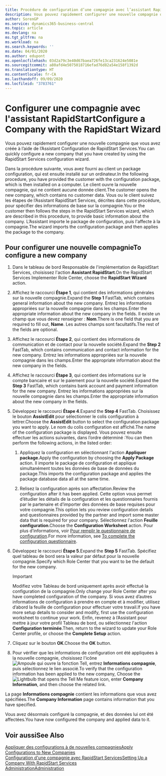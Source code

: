 ```yaml
---
title: Procédure de configuration d’une compagnie avec l’assistant RapidStart | Microsoft Docs
description: Vous pouvez rapidement configurer une nouvelle compagnie que vous avez créée à l’aide de l’Assistant Configuration de RapidStart Services.
author: SorenGP
ms.service: dynamics365-business-central
ms.topic: article
ms.devlang: na
ms.tgt_pltfrm: na
ms.workload: na
ms.search.keywords: ''
ms.date: 04/01/2020
ms.author: edupont
ms.openlocfilehash: 03d2a79c3e40d67baea726fe13ca231624e5081e
ms.sourcegitcommit: a80afd4e5075018716efad76d82a54e158f1392d
ms.translationtype: HT
ms.contentlocale: fr-CA
ms.lasthandoff: 09/09/2020
ms.locfileid: "3783761"
---
```

# <a name="configure-a-company-with-the-rapidstart-wizard"></a><span data-ttu-id="88cbd-103">Configurer une compagnie avec l'assistant RapidStart</span><span class="sxs-lookup"><span data-stu-id="88cbd-103">Configure a Company with the RapidStart Wizard</span></span>
<span data-ttu-id="88cbd-104">Vous pouvez rapidement configurer une nouvelle compagnie que vous avez créée à l’aide de l’Assistant Configuration de RapidStart Services.</span><span class="sxs-lookup"><span data-stu-id="88cbd-104">You can quickly configure a new company that you have created by using the RapidStart Services configuration wizard.</span></span>

<span data-ttu-id="88cbd-105">Dans la procédure suivante, vous avez fourni au client un package configuration, qui est ensuite installé sur un ordinateur.</span><span class="sxs-lookup"><span data-stu-id="88cbd-105">In the following procedure, you have provided the customer with the configuration package, which is then installed on a computer.</span></span> <span data-ttu-id="88cbd-106">Le client ouvre la nouvelle compagnie, qui ne contient aucune donnée client.</span><span class="sxs-lookup"><span data-stu-id="88cbd-106">The customer opens the new company, which contains no customer data.</span></span> <span data-ttu-id="88cbd-107">Vous ou le client suivez les étapes de l’Assistant RapidStart Services, décrites dans cette procédure, pour spécifier des informations de base sur la compagnie.</span><span class="sxs-lookup"><span data-stu-id="88cbd-107">You or the customer then follows the steps in the RapidStart Services wizard, which are described in this procedure, to provide basic information about the company.</span></span> <span data-ttu-id="88cbd-108">L’Assistant importe le package de configuration, puis l'affecte à la compagnie.</span><span class="sxs-lookup"><span data-stu-id="88cbd-108">The wizard imports the configuration package and then applies the package to the company.</span></span>  

## <a name="to-configure-a-new-company"></a><span data-ttu-id="88cbd-109">Pour configurer une nouvelle compagnie</span><span class="sxs-lookup"><span data-stu-id="88cbd-109">To configure a new company</span></span>  
1. <span data-ttu-id="88cbd-110">Dans le tableau de bord Responsable de l'implémentation de RapidStart Services, choisissez l'action **Assistant RapidStart**.</span><span class="sxs-lookup"><span data-stu-id="88cbd-110">On the RapidStart Services Implementer Role Center, choose the **RapidStart Wizard** action.</span></span>  
2. <span data-ttu-id="88cbd-111">Affichez le raccourci **Étape 1**, qui contient des informations générales sur la nouvelle compagnie.</span><span class="sxs-lookup"><span data-stu-id="88cbd-111">Expand the **Step 1** FastTab, which contains general information about the new company.</span></span> <span data-ttu-id="88cbd-112">Entrez les informations appropriées sur la nouvelle compagnie dans les champs.</span><span class="sxs-lookup"><span data-stu-id="88cbd-112">Enter the appropriate information about the new company in the fields.</span></span> <span data-ttu-id="88cbd-113">Il existe un champ que vous devez renseigner : **Nom**.</span><span class="sxs-lookup"><span data-stu-id="88cbd-113">There is one field that you are required to fill out, **Name**.</span></span> <span data-ttu-id="88cbd-114">Les autres champs sont facultatifs.</span><span class="sxs-lookup"><span data-stu-id="88cbd-114">The rest of the fields are optional.</span></span>  
3. <span data-ttu-id="88cbd-115">Affichez le raccourci **Étape 2**, qui contient des informations de communication et de contact pour la nouvelle société.</span><span class="sxs-lookup"><span data-stu-id="88cbd-115">Expand the **Step 2** FastTab, which contains communication and contact information for the new company.</span></span> <span data-ttu-id="88cbd-116">Entrez les informations appropriées sur la nouvelle compagnie dans les champs.</span><span class="sxs-lookup"><span data-stu-id="88cbd-116">Enter the appropriate information about the new company in the fields.</span></span>
4. <span data-ttu-id="88cbd-117">Affichez le raccourci **Étape 3**, qui contient des informations sur le compte bancaire et sur le paiement pour la nouvelle société.</span><span class="sxs-lookup"><span data-stu-id="88cbd-117">Expand the **Step 3** FastTab, which contains bank account and payment information for the new company.</span></span> <span data-ttu-id="88cbd-118">Entrez les informations appropriées sur la nouvelle compagnie dans les champs.</span><span class="sxs-lookup"><span data-stu-id="88cbd-118">Enter the appropriate information about the new company in the fields.</span></span>  
5. <span data-ttu-id="88cbd-119">Développez le raccourci **Étape 4**.</span><span class="sxs-lookup"><span data-stu-id="88cbd-119">Expand the **Step 4** FastTab.</span></span> <span data-ttu-id="88cbd-120">Choisissez le bouton **AssistEdit** pour sélectionner le colis configuration à lettrer.</span><span class="sxs-lookup"><span data-stu-id="88cbd-120">Choose the **AssistEdit** button to select the configuration package you want to apply.</span></span> <span data-ttu-id="88cbd-121">Le nom du colis configuration est affiché.</span><span class="sxs-lookup"><span data-stu-id="88cbd-121">The name of the configuration package is displayed.</span></span> <span data-ttu-id="88cbd-122">Vous pouvez ensuite effectuer les actions suivantes, dans l’ordre déterminé :</span><span class="sxs-lookup"><span data-stu-id="88cbd-122">You can then perform the following actions, in the listed order:</span></span>  

    1. <span data-ttu-id="88cbd-123">Appliquez la configuration en sélectionnant l'action **Appliquer package**.</span><span class="sxs-lookup"><span data-stu-id="88cbd-123">Apply the configuration by choosing the **Apply Package** action.</span></span> <span data-ttu-id="88cbd-124">Il importe le package de configuration et applique simultanément toutes les données de base de données du package.</span><span class="sxs-lookup"><span data-stu-id="88cbd-124">This imports the configuration package and applies the package database data all at the same time.</span></span>  

    2. <span data-ttu-id="88cbd-125">Relisez la configuration après son affectation.</span><span class="sxs-lookup"><span data-stu-id="88cbd-125">Review the configuration after it has been applied.</span></span> <span data-ttu-id="88cbd-126">Cette option vous permet d’étudier les détails de la configuration et les questionnaires fournis par le partenaire et d’importer des données de base requises pour votre compagnie.</span><span class="sxs-lookup"><span data-stu-id="88cbd-126">This option lets you review configuration details and questionnaires provided by the partner and import some master data that is required for your company.</span></span> <span data-ttu-id="88cbd-127">Sélectionnez l'action **Feuille configuration**.</span><span class="sxs-lookup"><span data-stu-id="88cbd-127">Choose the **Configuration Worksheet** action.</span></span> <span data-ttu-id="88cbd-128">Pour plus d’informations, voir [Pour remplir le questionnaire de configuration](admin-gather-customer-setup-values.md#to-complete-the-configuration-questionnaire).</span><span class="sxs-lookup"><span data-stu-id="88cbd-128">For more information, see [To complete the configuration questionnaire](admin-gather-customer-setup-values.md#to-complete-the-configuration-questionnaire).</span></span>  

6. <span data-ttu-id="88cbd-129">Développez le raccourci **Étape 5**.</span><span class="sxs-lookup"><span data-stu-id="88cbd-129">Expand the **Step 5** FastTab.</span></span> <span data-ttu-id="88cbd-130">Spécifiez quel tableau de bord sera la valeur par défaut pour la nouvelle compagnie.</span><span class="sxs-lookup"><span data-stu-id="88cbd-130">Specify which Role Center that you want to be the default for the new company.</span></span>  

    > [!IMPORTANT]  
    >  <span data-ttu-id="88cbd-131">Modifiez votre Tableau de bord uniquement après avoir effectué la configuration de la compagnie.</span><span class="sxs-lookup"><span data-stu-id="88cbd-131">Only change your Role Center after you have completed configuration of the company.</span></span> <span data-ttu-id="88cbd-132">Si vous avez d’autres informations de configuration à prendre en compte et à modifier, utilisez d’abord la feuille de configuration pour effectuer votre travail.</span><span class="sxs-lookup"><span data-stu-id="88cbd-132">If you have more setup details to consider and modify, first use the configuration worksheet to continue your work.</span></span> <span data-ttu-id="88cbd-133">Enfin, revenez à l’Assistant pour mettre à jour votre profil Tableau de bord, ou sélectionnez l'action **Configuration terminée**.</span><span class="sxs-lookup"><span data-stu-id="88cbd-133">Then, return to the wizard to update your Role Center profile, or choose the **Complete Setup** action.</span></span>

7. <span data-ttu-id="88cbd-134">Cliquez sur le bouton **OK**.</span><span class="sxs-lookup"><span data-stu-id="88cbd-134">Choose the **OK** button.</span></span>  
8. <span data-ttu-id="88cbd-135">Pour vérifier que les informations de configuration ont été appliquées à la nouvelle compagnie, choisissez l'icône ![Ampoule qui ouvre la fonction Tell](media/ui-search/search_small.png "Dites-moi ce que vous voulez faire"), entrez **Informations compagnie**, puis sélectionnez le lien associé.</span><span class="sxs-lookup"><span data-stu-id="88cbd-135">To verify that the configuration information has been applied to the new company, Choose the ![Lightbulb that opens the Tell Me feature](media/ui-search/search_small.png "Tell me what you want to do") icon, enter **Company Information**, and then choose the related link.</span></span>

<span data-ttu-id="88cbd-136">La page **Informations compagnie** contient les informations que vous avez spécifiées.</span><span class="sxs-lookup"><span data-stu-id="88cbd-136">The **Company Information** page contains information that you have specified.</span></span>   

<span data-ttu-id="88cbd-137">Vous avez désormais configuré la compagnie, et des données lui ont été affectées.</span><span class="sxs-lookup"><span data-stu-id="88cbd-137">You have now configured the company and applied data to it.</span></span>  

## <a name="see-also"></a><span data-ttu-id="88cbd-138">Voir aussi</span><span class="sxs-lookup"><span data-stu-id="88cbd-138">See Also</span></span>  
[<span data-ttu-id="88cbd-139">Appliquer des configurations à de nouvelles compagnies</span><span class="sxs-lookup"><span data-stu-id="88cbd-139">Apply Configurations to New Companies</span></span>](admin-apply-configuration-to-new-companies.md)  
[<span data-ttu-id="88cbd-140">Configuration d'une compagnie avec RapidStart Services</span><span class="sxs-lookup"><span data-stu-id="88cbd-140">Setting Up a Company With RapidStart Services</span></span>](admin-set-up-a-company-with-rapidstart.md)  
[<span data-ttu-id="88cbd-141">Administration</span><span class="sxs-lookup"><span data-stu-id="88cbd-141">Administration</span></span>](admin-setup-and-administration.md)
